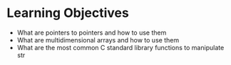 # Learning Objectives

* What are pointers to pointers and how to use them
* What are multidimensional arrays and how to use them
* What are the most common C standard library functions to manipulate str
